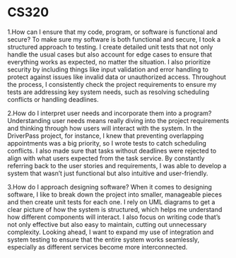 # CS320

1.How can I ensure that my code, program, or software is functional and secure?
To make sure my software is both functional and secure, I took a structured approach to testing. I create detailed unit tests that not only handle the usual cases but also account for edge cases to ensure that everything works as expected, no matter the situation. I also prioritize security by including things like input validation and error handling to protect against issues like invalid data or unauthorized access. Throughout the process, I consistently check the project requirements to ensure my tests are addressing key system needs, such as resolving scheduling conflicts or handling deadlines.

2.How do I interpret user needs and incorporate them into a program?
Understanding user needs means really diving into the project requirements and thinking through how users will interact with the system. In the DriverPass project, for instance, I knew that preventing overlapping appointments was a big priority, so I wrote tests to catch scheduling conflicts. I also made sure that tasks without deadlines were rejected to align with what users expected from the task service. By constantly referring back to the user stories and requirements, I was able to develop a system that wasn’t just functional but also intuitive and user-friendly.

3.How do I approach designing software?
When it comes to designing software, I like to break down the project into smaller, manageable pieces and then create unit tests for each one. I rely on UML diagrams to get a clear picture of how the system is structured, which helps me understand how different components will interact. I also focus on writing code that’s not only effective but also easy to maintain, cutting out unnecessary complexity. Looking ahead, I want to expand my use of integration and system testing to ensure that the entire system works seamlessly, especially as different services become more interconnected.
